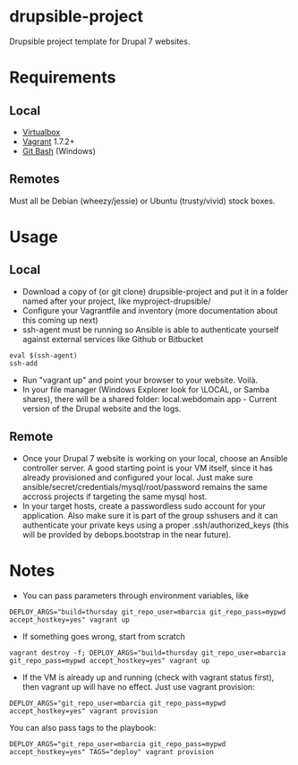 # drupsible-project
Drupsible project template for Drupal 7 websites.

# Requirements
## Local
* [Virtualbox](https://www.virtualbox.org/wiki/Downloads) 
* [Vagrant](http://www.vagrantup.com/downloads) 1.7.2+
* [Git Bash](https://git-scm.com/download/win) (Windows)

## Remotes
Must all be Debian (wheezy/jessie) or Ubuntu (trusty/vivid) stock boxes.

# Usage

## Local
* Download a copy of (or git clone) drupsible-project and put it in a folder named after your project, like myproject-drupsible/
* Configure your Vagrantfile and inventory (more documentation about this coming up next)
* ssh-agent must be running so Ansible is able to authenticate yourself against external services like Github or Bitbucket
```
eval $(ssh-agent)
ssh-add
```
* Run "vagrant up" and point your browser to your website. Voilà.
* In your file manager (Windows Explorer look for \\LOCAL, or Samba shares), there will be a shared folder:
local.webdomain app - Current version of the Drupal website and the logs.

## Remote
* Once your Drupal 7 website is working on your local, choose an Ansible controller server. A good starting point is your VM itself, since it has already provisioned and configured your local. Just make sure ansible/secret/credentials/mysql/root/password remains the same accross projects if  targeting the same mysql host.
* In your target hosts, create a passwordless sudo account for your application. Also make sure it is part of the group sshusers and it can authenticate your private keys using a proper .ssh/authorized_keys (this will be provided by debops.bootstrap in the near future).
 
# Notes
* You can pass parameters through environment variables, like
```
DEPLOY_ARGS="build=thursday git_repo_user=mbarcia git_repo_pass=mypwd accept_hostkey=yes" vagrant up
```
* If something goes wrong, start from scratch
```
vagrant destroy -f; DEPLOY_ARGS="build=thursday git_repo_user=mbarcia git_repo_pass=mypwd accept_hostkey=yes" vagrant up
```
* If the VM is already up and running (check with vagrant status first), then vagrant up will have no effect. Just use vagrant provision:
```
DEPLOY_ARGS="git_repo_user=mbarcia git_repo_pass=mypwd accept_hostkey=yes" vagrant provision
```
You can also pass tags to the playbook:
```
DEPLOY_ARGS="git_repo_user=mbarcia git_repo_pass=mypwd accept_hostkey=yes" TAGS="deploy" vagrant provision
```

